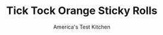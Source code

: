 ---
layout: ../../layouts/MarkdownPostLayout.astro
title: Tick Tock Orange Sticky Rolls
author: America's Test Kitchen
pubDate: 2023-03-15
description: "These sticky rolls were the star attraction at a now-shuttered Hollywood tea room for more than half a century. The fluffy rolls feature a lively orange glaze and rich cinnamon-sugar filling."
image_url: https://res.cloudinary.com/hksqkdlah/image/upload/ar_1:1,c_fill,dpr_2.0,f_auto,fl_lossy.progressive.strip_profile,g_faces:auto,q_auto:low,w_344/5965_sfs-jj07-opn-4c-ticktockstickybunsv2-2
tags: ["Desserts or Baked Goods","Breakfast & Brunch","Quick Breads","Lost Recipes"]
calories: 3666
protein: 6
carbohydrates: 74
fats: 
fiber: 1
ingredients: ["1/2 cup, frozen orange juice concentrate, thawed","1/4 cup packed (1¾ ounces), light brown sugar","1/4 cup (1¾ ounces), granulated sugar","3 tablespoons, unsalted butter","1/2 cup packed (3½ ounces), light brown sugar","1/4 cup (1¾ ounces), granulated sugar","2 teaspoons, ground cinnamon","1 teaspoon, grated orange zest","1/8 teaspoon, ground cloves","1/8 teaspoon, salt","1 tablespoon, unsalted butter, melted","2 3/4 cups (13¾ ounces), all-purpose flour, plus extra for work surface","2 tablespoons, granulated sugar","2 teaspoons, baking powder","1/2 teaspoon, baking soda","1/2 teaspoon, salt","6 tablespoons, unsalted butter, melted","1 1/4 cups, buttermilk"]
serves: 8
time: "1½ hours"
instructions: ["For the glaze: Grease 9-inch cake pan with cooking spray. Bring all ingredients to simmer in small saucepan over medium heat. Cook until mixture thickens and clings to back of spoon, about 5 minutes. Pour mixture into prepared pan. Cool until glaze hardens, at least 20 minutes.","For the filling: Adjust oven rack to lower-middle position and heat oven to 350 degrees. Combine all ingredients except butter in bowl. Using fork, stir in butter until mixture resembles wet sand.","For the dough: Whisk flour, sugar, baking powder, baking soda, and salt in large bowl. Whisk buttermilk and butter in small bowl. Stir buttermilk mixture into flour mixture until combined. Knead dough on lightly floured work surface until smooth, about 5 minutes.","Roll dough into 12 by 9-inch rectangle. Pat filling into dough, leaving 1/2-inch border around edges. Starting at one long end, roll dough into tight cylinder and pinch seam together. Cut log into 8 pieces and arrange cut side down on cooled glaze, placing 1 roll in center and remaining rolls around edge of pan.","Bake until rolls are golden and glaze is darkened and bubbling, 20 to 25 minutes. Cool in pan 5 minutes, then turn out onto platter. Let rolls sit 10 minutes before serving."]
nutrition: ["239 mg Potassium","257 mg Phosphorus","253 mg Calcium","2 mg Iron","23 mg Magnesium","354 mg Sodium","15 g Fat","3 mg Niacin (B3)","3 g Monounsaturated","24 mg Vitamin C","39 mg Cholesterol","9 g Saturated","1 g Fiber","75 µg Folic acid","29 µg Folate (food)","35 g Sugars","1 µg Vitamin K","53 g Water","74 g Carbs","157 µg Folate equivalent (total)","6 g Protein","129 µg Vitamin A","458 kcal Energy","28 g Sugars, added","3666 calories"]
notes: "Dont let the buns sit in the pan for more than 5 minutes after baking. The glaze will begin to harden and the buns will stick."
---